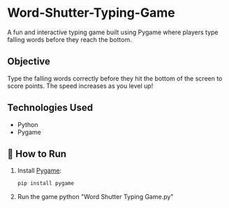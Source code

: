 # Word-Shutter-Typing-Game
A fun and interactive typing game built using Pygame where players type falling words before they reach the bottom.

## Objective
Type the falling words correctly before they hit the bottom of the screen to score points. The speed increases as you level up!

## Technologies Used
- Python
- Pygame

## 🚀 How to Run

1. Install [Pygame](https://www.pygame.org/wiki/GettingStarted):
   ```bash
   pip install pygame
2. Run the game
   python "Word Shutter Typing Game.py"
